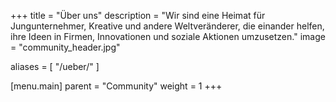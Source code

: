 +++
title = "Über uns"
description = "Wir sind eine Heimat für Jungunternehmer, Kreative und andere Weltveränderer, die einander helfen, ihre Ideen in Firmen, Innovationen und soziale Aktionen umzusetzen."
image = "community_header.jpg"

aliases = [
    "/ueber/"
]

[menu.main]
  parent = "Community"
  weight = 1
+++
